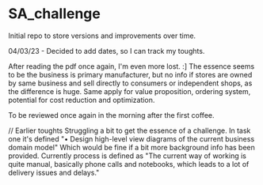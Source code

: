 # SA_challenge
Initial repo to store versions and improvements over time.

04/03/23 - Decided to add dates, so I can track my toughts. 

After reading the pdf once again, I'm even more lost. :]
The essence seems to be the business is primary manufacturer, but no info if stores are owned by same business and sell directly to consumers or independent shops, as the difference is huge. Same apply for value proposition, ordering system, potential for cost reduction and optimization. 

To be reviewed once again in the morning after the first coffee.

// Earlier toughts
Struggling a bit to get the essence of a challenge. 
In task one it's defined "• Design high-level view diagrams of the current business domain model"
Which would be fine if a bit more background info has been provided. 
Currently process is defined as "The current way of working is quite manual, basically phone calls and notebooks, which leads to a lot of delivery issues and delays."